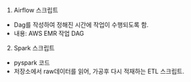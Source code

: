 1. Airflow 스크립트
 - Dag를 작성하여 정해진 시간에 작업이 수행되도록 함.
 - 내용: AWS EMR 작업 DAG

2. Spark 스크립트
 - pyspark 코드
 - 저장소에서 raw데이터를 읽어, 가공후 다시 적재하는 ETL 스크립트.
